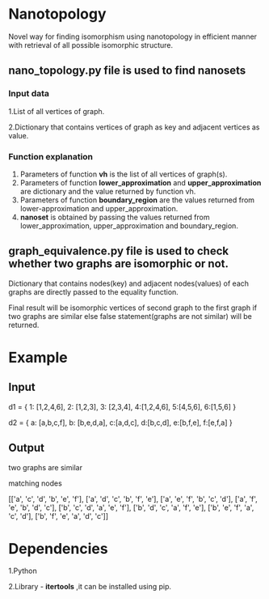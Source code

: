 # Nanotopology
Novel way for finding isomorphism using nanotopology in efficient manner with retrieval of all possible isomorphic structure.

## nano_topology.py file is used to find nanosets

### Input data
1.List of all vertices of graph.

2.Dictionary that contains vertices of graph as key and adjacent vertices as value.

### Function explanation
1. Parameters of function **vh** is the list of all vertices of graph(s).
2. Parameters of function **lower_approximation** and **upper_approximation** are dictionary and the value returned by 
   function vh.   
3. Parameters of function **boundary_region** are the values returned from lower-approximation and upper_approximation.   
4. **nanoset** is obtained by passing the values returned from lower_approximation, upper_approximation and boundary_region.

## graph_equivalence.py file is used to check whether two graphs are isomorphic or not.
Dictionary that contains nodes(key) and adjacent nodes(values) of each graphs are directly passed to the equality function. 

Final result will be isomorphic vertices of second graph to the first graph if two graphs are similar else false statement(graphs are not similar) will be returned.

# Example
## Input
d1 = { 1: [1,2,4,6], 2: [1,2,3], 3: [2,3,4], 4:[1,2,4,6], 5:[4,5,6], 6:[1,5,6] } 

d2 = { a: [a,b,c,f], b: [b,e,d,a], c:[a,d,c], d:[b,c,d], e:[b,f,e], f:[e,f,a] }

## Output
two graphs are similar

matching nodes

[['a', 'c', 'd', 'b', 'e', 'f'], ['a', 'd', 'c', 'b', 'f', 'e'], ['a', 'e', 'f', 'b', 'c', 'd'], ['a', 'f', 'e', 'b', 'd', 'c'], ['b', 'c', 'd', 'a', 'e', 'f'], ['b', 'd', 'c', 'a', 'f', 'e'], ['b', 'e', 'f', 'a', 'c', 'd'], ['b', 'f', 'e', 'a', 'd', 'c']] 


# Dependencies

1.Python

2.Library - **itertools** ,it can be installed using pip.
